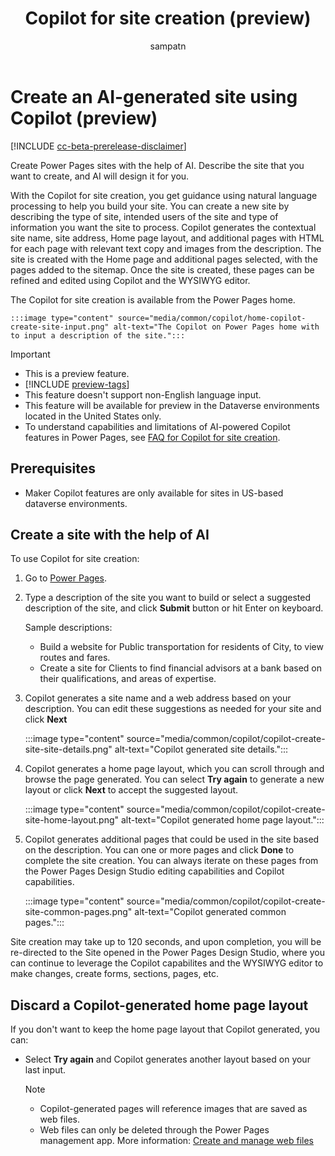 ﻿---
title: Copilot for site creation (preview)
description: Learn how to create an AI-generated site using Copilot in Power Pages.
author: sampatn
ms.topic: conceptual
ms.custom: 
ms.date: 09/26/2023
ms.subservice:
ms.author: sampatn
ms.reviewer: tapanm
contributors:
    - tapanm
    - sampatn
---
# Create an AI-generated site using Copilot (preview)

[!INCLUDE [cc-beta-prerelease-disclaimer](../includes/cc-beta-prerelease-disclaimer.md)]

Create Power Pages sites with the help of AI. Describe the site that you want to create, and AI will design it for you.

With the Copilot for site creation, you get guidance using natural language processing to help you build your site. You can create a new site by describing the type of site, intended users of the site and type of information you want the site to process. Copilot generates the contextual site name, site address, Home page layout, and additional pages with HTML for each page with relevant text copy and images from the description. The site is created with the Home page and additional pages selected, with the pages added to the sitemap. Once the site is created, these pages can be refined and edited using Copilot and the WYSIWYG editor.

The Copilot for site creation is available from the Power Pages home. 

    :::image type="content" source="media/common/copilot/home-copilot-create-site-input.png" alt-text="The Copilot on Power Pages home with to input a description of the site.":::

> [!IMPORTANT]
> - This is a preview feature.
> - [!INCLUDE [preview-tags](../includes/cc-preview-features-definition.md)]
> - This feature doesn't support non-English language input.
> - This feature will be available for preview in the Dataverse environments located in the United States only.
> - To understand capabilities and limitations of AI-powered Copilot features in Power Pages, see [FAQ for Copilot for site creation](../faqs-generate-site.md).

## Prerequisites

- Maker Copilot features are only available for sites in US-based dataverse environments. 

## Create a site with the help of AI

To use Copilot for site creation: 

1. Go to [Power Pages](https://make.powerpages.microsoft.com/).

1. Type a description of the site you want to build or select a suggested description of the site, and click **Submit** button or hit Enter on keyboard.

    Sample descriptions:

     - Build a website for Public transportation for residents of City, to view routes and fares.
     - Create a site for Clients to find financial advisors at a bank based on their qualifications, and areas of expertise.
            
1. Copilot generates a site name and a web address based on your description. You can edit these suggestions as needed for your site and click **Next**

    :::image type="content" source="media/common/copilot/copilot-create-site-site-details.png" alt-text="Copilot generated site details.":::

1. Copilot generates a home page layout, which you can scroll through and browse the page generated. You can select **Try again** to generate a new layout or click **Next** to accept the suggested layout.

    :::image type="content" source="media/common/copilot/copilot-create-site-home-layout.png" alt-text="Copilot generated home page layout.":::

1. Copilot generates additional pages that could be used in the site based on the description. You can one or more pages and click **Done** to complete the site creation. You can always iterate on these pages from the Power Pages Design Studio editing capabilities and Copilot capabilities.

    :::image type="content" source="media/common/copilot/copilot-create-site-common-pages.png" alt-text="Copilot generated common pages.":::

Site creation may take up to 120 seconds, and upon completion, you will be re-directed to the Site opened in the Power Pages Design Studio, where you can continue to leverage the Copilot capabilites and the WYSIWYG editor to make changes, create forms, sections, pages, etc. 
   
## Discard a Copilot-generated home page layout

If you don't want to keep the home page layout that Copilot generated, you can:

- Select **Try again** and Copilot generates another layout based on your last input.

    
    >[!NOTE] 
    > - Copilot-generated pages will reference images that are saved as web files.
    > - Web files can only be deleted through the Power Pages management app. More information: [Create and manage web files](../configure/web-files.md)
